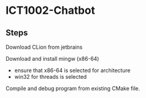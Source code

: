 # ICT1002-Chatbot

## Steps
Download CLion from jetbrains

Download and install mingw (x86-64)

- ensure that x86-64 is selected for architecture
- win32 for threads is selected 

Compile and debug program from existing CMake file.
